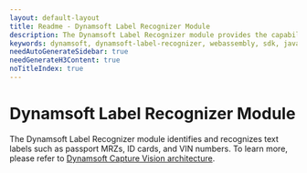 ```yaml
---
layout: default-layout
title: Readme - Dynamsoft Label Recognizer Module
description: The Dynamsoft Label Recognizer module provides the capability of reading text labels such as passport MRZs, ID cards, VIN numbers, etc. 
keywords: dynamsoft, dynamsoft-label-recognizer, webassembly, sdk, javascript, typescript
needAutoGenerateSidebar: true
needGenerateH3Content: true
noTitleIndex: true
---
```


# Dynamsoft Label Recognizer Module

The Dynamsoft Label Recognizer module identifies and recognizes text labels such as passport MRZs, ID cards, and VIN numbers. To learn more, please refer to [Dynamsoft Capture Vision architecture](https://www.dynamsoft.com/capture-vision/docs/web/programming/javascript/).